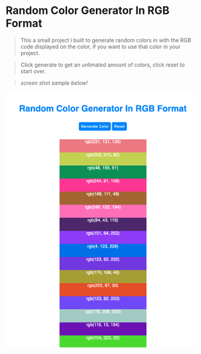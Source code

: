 # Random Color Generator In RGB Format

> This a small project i built to generate random colors in with the RGB code displayed on the color, if you want to use that color in your project.

>Click generate to get an unlimated amount of colors, click reset to start over.

> *screen shot sample below!*

![Mark Down](./images/screen-shot.png "Screen Shot of colors") 